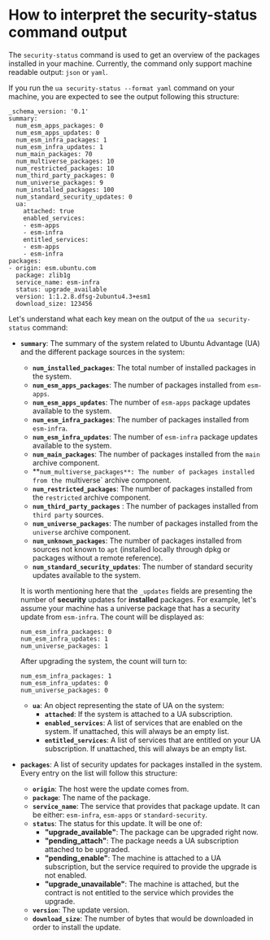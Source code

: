 # How to interpret the security-status command output

The `security-status` command is used to get an overview
of the packages installed in your machine. Currently,
the command only support machine readable output: `json` or `yaml`.

If you run the `ua security-status --format yaml` command on your
machine, you are expected to see the output following this structure:

```
_schema_version: '0.1'
summary:
  num_esm_apps_packages: 0
  num_esm_apps_updates: 0
  num_esm_infra_packages: 1
  num_esm_infra_updates: 1
  num_main_packages: 70
  num_multiverse_packages: 10
  num_restricted_packages: 10
  num_third_party_packages: 0
  num_universe_packages: 9
  num_installed_packages: 100
  num_standard_security_updates: 0
  ua:
    attached: true
    enabled_services:
    - esm-apps
    - esm-infra
    entitled_services:
    - esm-apps
    - esm-infra
packages:
- origin: esm.ubuntu.com
  package: zlib1g
  service_name: esm-infra
  status: upgrade_available
  version: 1:1.2.8.dfsg-2ubuntu4.3+esm1
  download_size: 123456
```

Let's understand what each key mean on the output of the `ua security-status` command:

* **`summary`**: The summary of the system related to Ubuntu Advantage (UA) and
  the different package sources in the system:

  * **`num_installed_packages`**: The total number of installed packages in the system.
  * **`num_esm_apps_packages`**: The number of packages installed from `esm-apps`.
  * **`num_esm_apps_updates`**: The number of `esm-apps` package updates available to the system.
  * **`num_esm_infra_packages`**:  The number of packages installed from `esm-infra`.
  * **`num_esm_infra_updates`**: The number of `esm-infra` package updates available to the system.
  * **`num_main_packages`**: The number of packages installed from the `main` archive component.
  * **`num_multiverse_packages**: The number of packages installed from the `multiverse` archive
    component.
  * **`num_restricted_packages`**: The number of packages installed from the `restricted` archive
    component.
  * **`num_third_party_packages`** : The number of packages installed from `third party` sources.
  * **`num_universe_packages`**: The number of packages installed from the `universe` archive
    component.
  * **`num_unknown_packages`**: The number of packages installed from sources not known to `apt`
    (installed locally through dpkg or packages without a remote reference).
  * **`num_standard_security_updates`**: The number of standard security updates available to the system.

  It is worth mentioning here that the `_updates` fields are presenting the number of **security**
  updates for **installed** packages. For example, let's assume your machine has a universe package that
  has a security update from `esm-infra`. The count will be displayed as:

  ```
  num_esm_infra_packages: 0
  num_esm_infra_updates: 1
  num_universe_packages: 1
  ```

  After upgrading the system, the count will turn to:

  ```
  num_esm_infra_packages: 1
  num_esm_infra_updates: 0
  num_universe_packages: 0
  ```

  * **`ua`**: An object representing the state of UA on the system:
    * **`attached`**: If the system is attached to a UA subscription.
    * **`enabled_services`**: A list of services that are enabled on the system. If unattached, this
      will always be an empty list.
    * **`entitled_services`**: A list of services that are entitled on your UA subscription. If
      unattached, this will always be an empty list.

* **`packages`**: A list of security updates for packages installed in the system.
  Every entry on the list will follow this structure:

  * **`origin`**: The host were the update comes from.
  * **`package`**: The name of the package.
  * **`service_name`**: The service that provides that package update. It can be either: `esm-infra`,
    `esm-apps` or `standard-security`.
  * **`status`**: The status for this update. It will be one of:
    * **"upgrade_available"**: The package can be upgraded right now.
    * **"pending_attach"**: The package needs a UA subscription attached to be upgraded.
    * **"pending_enable"**: The machine is attached to a UA subscription, but the service required to
      provide the upgrade is not enabled.
    * **"upgrade_unavailable"**: The machine is attached, but the contract is not entitled to
      the service which provides the upgrade.
  * **`version`**: The update version.
  * **`download_size`**: The number of bytes that would be downloaded in order to install the update.
